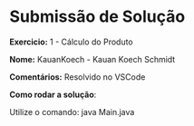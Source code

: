 # Submissão de Solução

**Exercicio:** 1 - Cálculo do Produto

**Nome:** KauanKoech - Kauan Koech Schmidt

**Comentários:** Resolvido no VSCode

**Como rodar a solução**: 

Utilize o comando: 
java Main.java
```